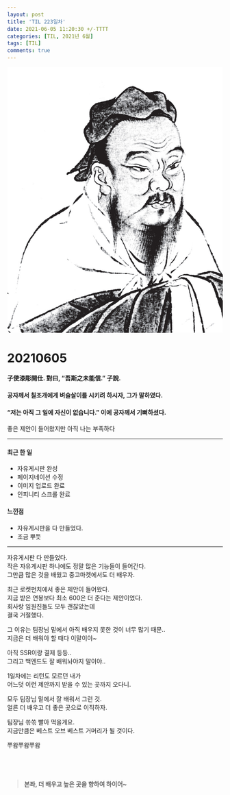 ```yaml
---
layout: post
title: 'TIL 223일차'
date: 2021-06-05 11:20:30 +/-TTTT
categories: [TIL, 2021년 6월]
tags: [TIL]
comments: true
---
```


![image](/assets/img/sample/avatar.jpg)

# **20210605**

#### **子使漆彫開仕. 對曰, “吾斯之未能信.” 子說.**

#### **공자께서 칠조개에게 벼슬살이를 시키려 하시자, 그가 말하였다.**

#### **“저는 아직 그 일에 자신이 없습니다.” 이에 공자께서 기뻐하셨다.**

좋은 제안이 들어왔지만 아직 나는 부족하다

---

#### **최근 한 일**

- 자유게시판 완성
- 페이지네이션 수정
- 이미지 업로드 완료
- 인피니티 스크롤 완료

#### **느낀점**

- 자유게시판을 다 만들었다.
- 조금 뿌듯

---

자유게시판 다 만들었다.  
작은 자유게시판 하나에도 정말 많은 기능들이 들어간다.  
그만큼 많은 것을 배웠고 중고마켓에서도 더 배우자.

최근 로켓펀치에서 좋은 제안이 들어왔다.  
지금 받은 연봉보다 최소 600은 더 준다는 제안이었다.  
회사랑 임원진들도 모두 괜찮았는데  
결국 거절했다.

그 이유는 팀장님 밑에서 아직 배우지 못한 것이 너무 많기 때문..  
지금은 더 배워야 할 때다 이말이야~

아직 SSR이랑 결제 등등..  
그리고 백엔드도 잘 배워놔야지 말이야..

1일차에는 리턴도 모르던 내가  
어느덧 이런 제안까지 받을 수 있는 곳까지 오다니.

모두 팀장님 밑에서 잘 배워서 그런 것.  
얼른 더 배우고 더 좋은 곳으로 이직하자.

팀장님 쏚쏚 빨아 먹을게요.  
지금만큼은 베스트 오브 베스트 거머리가 될 것이다.

쭈왑쭈왑쭈왑

## <br>

> **본좌, 더 배우고 높은 곳을 향하여 하이어~**
